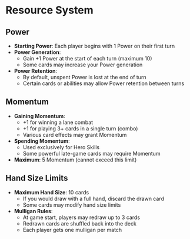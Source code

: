 # Resource System

## Power

- **Starting Power**: Each player begins with 1 Power on their first turn
- **Power Generation**:
  - Gain +1 Power at the start of each turn (maximum 10)
  - Some cards may increase your Power generation
- **Power Retention**:
  - By default, unspent Power is lost at the end of turn
  - Certain cards or abilities may allow Power retention between turns

## Momentum

- **Gaining Momentum**:
  - +1 for winning a lane combat
  - +1 for playing 3+ cards in a single turn (combo)
  - Various card effects may grant Momentum
- **Spending Momentum**:
  - Used exclusively for Hero Skills
  - Some powerful late-game cards may require Momentum
- **Maximum**: 5 Momentum (cannot exceed this limit)

## Hand Size Limits

- **Maximum Hand Size**: 10 cards
  - If you would draw with a full hand, discard the drawn card
  - Some cards may modify hand size limits
- **Mulligan Rules**:
  - At game start, players may redraw up to 3 cards
  - Redrawn cards are shuffled back into the deck
  - Each player gets one mulligan per match
